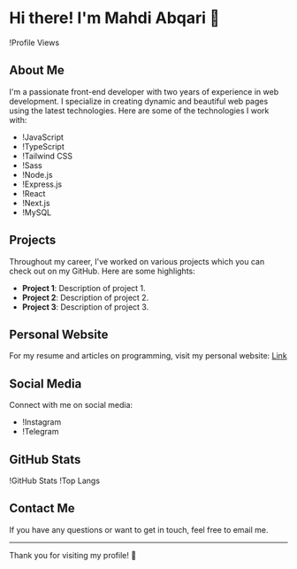 # Hi there! I'm Mahdi Abqari 👋

!Profile Views

## About Me
I'm a passionate front-end developer with two years of experience in web development. I specialize in creating dynamic and beautiful web pages using the latest technologies. Here are some of the technologies I work with:

- !JavaScript
- !TypeScript
- !Tailwind CSS
- !Sass
- !Node.js
- !Express.js
- !React
- !Next.js
- !MySQL

## Projects
Throughout my career, I've worked on various projects which you can check out on my GitHub. Here are some highlights:

- **Project 1**: Description of project 1.
- **Project 2**: Description of project 2.
- **Project 3**: Description of project 3.

## Personal Website
For my resume and articles on programming, visit my personal website: [Link](https://mahdiabqari.liara.run)

## Social Media
Connect with me on social media:
- !Instagram
- !Telegram

## GitHub Stats
!GitHub Stats
!Top Langs

## Contact Me
If you have any questions or want to get in touch, feel free to email me.

---

Thank you for visiting my profile! 🌟
